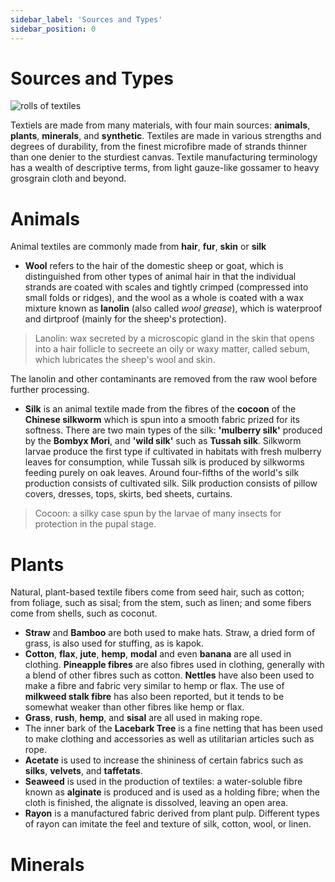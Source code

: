 ```yaml
---
sidebar_label: 'Sources and Types'
sidebar_position: 0
---
```


# Sources and Types
![rolls of textiles](https://images.pexels.com/photos/4614202/pexels-photo-4614202.jpeg?auto=compress&cs=tinysrgb&dpr=2&h=750&w=1260)

Textiels are made from many materials, with four main sources: **animals**, **plants**, **minerals**, and **synthetic**. Textiles are made in various strengths and degrees of durability, from the finest microfibre made of strands thinner than one denier to the sturdiest canvas. Textile manufacturing terminology has a wealth of descriptive terms, from light gauze-like gossamer to heavy grosgrain cloth and beyond.

# Animals
Animal textiles are commonly made from **hair**, **fur**, **skin** or **silk**

- **Wool** refers to the hair of the domestic sheep or goat, which is distinguished from other types of animal hair in that the individual strands are coated with scales and tightly crimped (compressed into small folds or ridges), and the wool as a whole is coated with a wax mixture known as **lanolin** (also called *wool grease*), which is waterproof and dirtproof (mainly for the sheep's protection).

> Lanolin: wax secreted by a microscopic gland in the skin that opens into a hair follicle to secreete an oily or waxy matter, called sebum, which lubricates the sheep's wool and skin.

The lanolin and other contaminants are removed from the raw wool before further processing.

- **Silk** is an animal textile made from the fibres of the **cocoon** of the **Chinese silkworm** which is spun into a smooth fabric prized for its softness. There are two main types of the silk: **'mulberry silk'** produced by the **Bombyx Mori**, and **'wild silk'** such as **Tussah silk**. Silkworm larvae produce the first type if cultivated in habitats with fresh mulberry leaves for consumption, while Tussah silk is produced by silkworms feeding purely on oak leaves. Around four-fifths of the world's silk production consists of cultivated silk. Silk production consists of pillow covers, dresses, tops, skirts, bed sheets, curtains.

> Cocoon: a silky case spun by the larvae of many insects for protection in the pupal stage.


# Plants

Natural, plant-based textile fibers come from seed hair, such as cotton; from foliage, such as sisal; from the stem, such as linen; and some fibers come from shells, such as coconut.


- **Straw** and **Bamboo** are both used to make hats. Straw, a dried form of grass, is also used for stuffing, as is kapok.
- **Cotton**, **flax**, **jute**, **hemp**, **modal** and even **banana** are all used in clothing. **Pineapple fibres** are also fibres used in clothing, generally with a blend of other fibres such as cotton. **Nettles** have also been used to make a fibre and fabric very similar to hemp or flax. The use of **milkweed stalk fibre** has also been reported, but it tends to be somewhat weaker than other fibres like hemp or flax.
- **Grass**, **rush**, **hemp**, and **sisal** are all used in making rope.
- The inner bark of the **Lacebark Tree** is a fine netting that has been used to make clothing and accessories as well as utilitarian articles such as rope.
- **Acetate** is used to increase the shininess of certain fabrics such as **silks**, **velvets**, and **taffetats**.
- **Seaweed** is used in the production of textiles: a water-soluble fibre known as **alginate** is produced and is used as a holding fibre; when the cloth is finished, the alignate is dissolved, leaving an open area.
- **Rayon** is a manufactured fabric derived from plant pulp. Different types of rayon can imitate the feel and texture of silk, cotton, wool, or linen.


# Minerals
